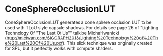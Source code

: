 ConeSphereOcclusionLUT
=======

ConeSphereOcclusionLUT generates a cone sphere occlusion LUT to be used with TLoU style capsule shadows. For details see page 26 of "Lighting Technology Of "The Last Of Us"" talk be Michał Iwanicki (http://miciwan.com/SIGGRAPH2013/Lighting%20Technology%20of%20The%20Last%20Of%20Us.pdf). This slick technique was originally created for SPU, but it perfectly works with compute shaders.
